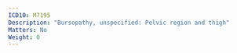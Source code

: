 ```yaml
---
ICD10: M7195
Description: "Bursopathy, unspecified: Pelvic region and thigh"
Matters: No
Weight: 0
---
```


